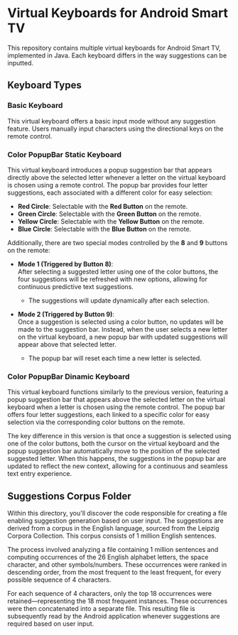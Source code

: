 # Virtual Keyboards for Android Smart TV

This repository contains multiple virtual keyboards for Android Smart TV, implemented in Java. Each keyboard differs in the way suggestions can be inputted.

## Keyboard Types

### Basic Keyboard
This virtual keyboard offers a basic input mode without any suggestion feature. Users manually input characters using the directional keys on the remote control.

### Color PopupBar Static Keyboard
This virtual keyboard introduces a popup suggestion bar that appears directly above the selected letter whenever a letter on the virtual keyboard is chosen using a remote control. The popup bar provides four letter suggestions, each associated with a different color for easy selection:

- **Red Circle**: Selectable with the **Red Button** on the remote.
- **Green Circle**: Selectable with the **Green Button** on the remote.
- **Yellow Circle**: Selectable with the **Yellow Button** on the remote.
- **Blue Circle**: Selectable with the **Blue Button** on the remote.

Additionally, there are two special modes controlled by the **8** and **9** buttons on the remote:

- **Mode 1 (Triggered by Button 8)**:  
  After selecting a suggested letter using one of the color buttons, the four suggestions will be refreshed with new options, allowing for continuous predictive text suggestions.
  - The suggestions will update dynamically after each selection.
  
- **Mode 2 (Triggered by Button 9)**:  
  Once a suggestion is selected using a color button, no updates will be made to the suggestion bar. Instead, when the user selects a new letter on the virtual keyboard, a new popup bar with updated suggestions will appear above that selected letter.
  - The popup bar will reset each time a new letter is selected.

### Color PopupBar Dinamic Keyboard 
This virtual keyboard functions similarly to the previous version, featuring a popup suggestion bar that appears above the selected letter on the virtual keyboard when a letter is chosen using the remote control. The popup bar offers four letter suggestions, each linked to a specific color for easy selection via the corresponding color buttons on the remote.

The key difference in this version is that once a suggestion is selected using one of the color buttons, both the cursor on the virtual keyboard and the popup suggestion bar automatically move to the position of the selected suggested letter. When this happens, the suggestions in the popup bar are updated to reflect the new context, allowing for a continuous and seamless text entry experience.


## Suggestions Corpus Folder
Within this directory, you'll discover the code responsible for creating a file enabling suggestion generation based on user input. The suggestions are derived from a corpus in the English language, sourced from the Leipzig Corpora Collection. This corpus consists of 1 million English sentences.

The process involved analyzing a file containing 1 million sentences and computing occurrences of the 26 English alphabet letters, the space character, and other symbols/numbers. These occurrences were ranked in descending order, from the most frequent to the least frequent, for every possible sequence of 4 characters.

For each sequence of 4 characters, only the top 18 occurrences were retained—representing the 18 most frequent instances. These occurrences were then concatenated into a separate file. This resulting file is subsequently read by the Android application whenever suggestions are required based on user input.



